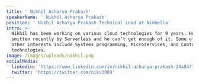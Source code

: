 ```yaml
---
title: ' Nikhil Acharya Prakash'
speakerName: ' Nikhil Acharya Prakash'
position: ' Nikhil Acharya Prakash Technical Lead at Nimbella'
intro: >-
  Nikhil has been working on various cloud technologies for 9 years. He has been
  smitten recently by Serverless and he can’t get enough of it. Some of his
  other interests include Systems programming, Microservices, and Container
  technologies.
image: /images/uploads/nikhil.png
socialMedia:
  linkedin: 'https://www.linkedin.com/in/nikhil-acharya-prakash-24a84719/'
  twitter: 'https://twitter.com/niks3089'
---
```


